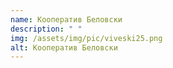 ```yaml
---
name: Кооператив Беловски
description: " "
img: /assets/img/pic/viveski25.png
alt: Кооператив Беловски
---
```

